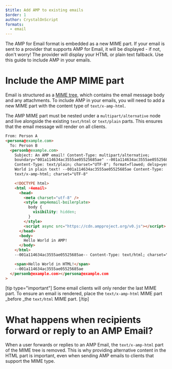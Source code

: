 ```yaml
---
$title: Add AMP to existing emails
$order: 1
author: CrystalOnScript
formats:
  - email
---
```


The AMP for Email format is embedded as a new MIME part. If your email is sent to a provider that supports AMP for Email, it will be displayed - if not, don't worry! The provider will display your HTML or plain text fallback. Use this guide to include AMP in your emails.

# Include the AMP MIME part

Email is structured as a [MIME tree](https://en.wikipedia.org/wiki/MIME), which contains the email message body and any attachments. To include AMP in your emails, you will need to add a new MIME part with the content type of `text/x-amp-html`.

The AMP MIME part must be nested under a `multipart/alternative` node and live alongside the existing `text/html` or `text/plain` parts. This ensures that the email message will render on all clients.

```html
From: Person A
<persona@example.com>
  To: Person B
  <personb@example.com>
    Subject: An AMP email! Content-Type: multipart/alternative;
    boundary="001a114634ac3555ae05525685ae" --001a114634ac3555ae05525685ae
    Content-Type: text/plain; charset="UTF-8"; format=flowed; delsp=yes Hello
    World in plain text! --001a114634ac3555ae05525685ae Content-Type:
    text/x-amp-html; charset="UTF-8"

    <!DOCTYPE html>
    <html ⚡4email>
      <head>
        <meta charset="utf-8" />
        <style amp4email-boilerplate>
          body {
            visibility: hidden;
          }
        </style>
        <script async src="https://cdn.ampproject.org/v0.js"></script>
      </head>
      <body>
        Hello World in AMP!
      </body>
    </html>
    --001a114634ac3555ae05525685ae-- Content-Type: text/html; charset="UTF-8"

    <span>Hello World in HTML!</span>
    --001a114634ac3555ae05525685ae
  </personb@example.com></persona@example.com
>
```

[tip type="important"]
Some email clients will only render the last MIME part. To ensure an email is rendered, place the `text/x-amp-html` MIME part \_before \_the `text/html` MIME part.
[/tip]

# What happens when recipients forward or reply to an AMP Email?

When a user forwards or replies to an AMP Email, the `text/x-amp-html` part of the MIME tree is removed. This is why providing alternative content in the HTML part is important, even when sending AMP emails to clients that support the MIME type.
